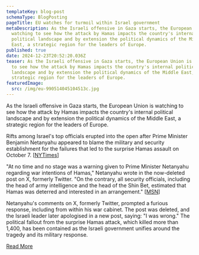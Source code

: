 ```yaml
---
templateKey: blog-post
schemaType: BlogPosting
pageTitle: EU watches for turmoil within Israel government
metaDescription: As the Israeli offensive in Gaza starts, the European Union is
  watching to see how the attack by Hamas impacts the country's internal
  political landscape and by extension the political dynamics of the Middle
  East, a strategic region for the leaders of Europe.
published: true
date: 2024-12-23T20:52:20.036Z
teaser: As the Israeli offensive in Gaza starts, the European Union is watching
  to see how the attack by Hamas impacts the country's internal political
  landscape and by extension the political dynamics of the Middle East, a
  strategic region for the leaders of Europe.
featuredImage:
  src: /img/eu-990514045104513c.jpg
---
```

As the Israeli offensive in Gaza starts, the European Union is watching to see how the attack by Hamas impacts the country's internal political landscape and by extension the political dynamics of the Middle East, a strategic region for the leaders of Europe.

Rifts among Israel's top officials erupted into the open after Prime Minister Benjamin Netanyahu appeared to blame the military and security establishment for the failures that led to the surprise Hamas assault on October 7. [[NYTimes](https://email.cpg-online.de/t/d-l-vdhduiy-l-bdy/)]

"At no time and no stage was a warning given to Prime Minister Netanyahu regarding war intentions of Hamas," Netanyahu wrote in the now-deleted post on X, formerly Twitter. "On the contrary, all security officials, including the head of army intelligence and the head of the Shin Bet, estimated that Hamas was deterred and interested in an arrangement." [[MSN](https://email.cpg-online.de/t/d-l-vdhduiy-l-bdj/)]

Netanyahu's comments on X, formerly Twitter, prompted a furious response, including from within his war cabinet. The post was deleted, and the Israeli leader later apologised in a new post, saying: "I was wrong." The political fallout from the surprise Hamas attack, which killed more than 1,400, has been contained as the Israeli government unifies around the tragedy and its military response.

[R﻿ead More](https://email.cpg-online.de/t/d-269DB52ECB4B84A62540EF23F30FEDED)